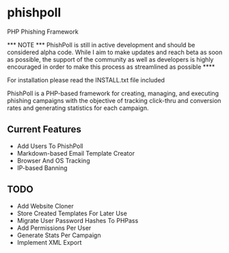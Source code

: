 phishpoll
=========

PHP Phishing Framework

*** NOTE ***
PhishPoll is still in active development and should be considered alpha code. While I aim to make updates and reach beta as soon as possible, the support of the community as well as developers is highly encouraged in order to make this process as streamlined as possible
    **** 

For installation please read the INSTALL.txt file included

PhishPoll is a PHP-based framework for creating, managing, and executing phishing campaigns with the objective of tracking click-thru and conversion rates and generating statistics for each campaign.

## Current Features
* Add Users To PhishPoll
* Markdown-based Email Template Creator
* Browser And OS Tracking
* IP-based Banning

## TODO
* Add Website Cloner
* Store Created Templates For Later Use
* Migrate User Password Hashes To PHPass
* Add Permissions Per User
* Generate Stats Per Campaign
* Implement XML Export

